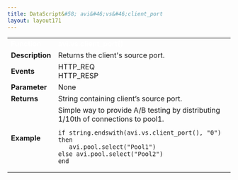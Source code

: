 ```yaml
---
title: DataScript&#58; avi&#46;vs&#46;client_port
layout: layout171
---
```

<table class="table table-hover table table-bordered table-hover">  
<tbody>       
<tr>   
<td><font size="3" color="white"><strong>Function</strong></font></td>
<td><font color="white"><b>avi.vs.client_port()</b></font></td>
</tr>
<tr>   
<td><font size="3"><strong>Description</strong></font></td>
<td>Returns the client's source port.</td>
</tr>
<tr>   
<td><font size="3"><strong>Events</strong></font></td>
<td>HTTP_REQ<br> HTTP_RESP</td>
</tr>
<tr>   
<td><font size="3"><strong>Parameter</strong></font></td>
<td>None</td>
</tr>
<tr>   
<td><font size="3"><strong>Returns</strong></font></td>
<td>String containing client’s source port.</td>
</tr>
<tr>   
<td><font size="3"><strong>Example</strong></font></td>
<td>Simple way to provide A/B testing by distributing 1/10th of connections to pool1.<br> 
<!-- Crayon Syntax Highlighter v2.7.1 --> <pre><code class="language-lua">if string.endswith(avi.vs.client_port(), "0") then
   avi.pool.select("Pool1")
else avi.pool.select("Pool2")
end</code></pre> 
<!-- [Format Time: 0.0019 seconds] --></td>
</tr>
</tbody>
</table> 